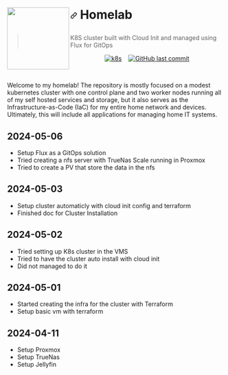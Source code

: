 <h1 tabindex="-1" dir="auto" style="bottom-border:none;"><img src="https://camo.githubusercontent.com/0b88a728a74d44cb11f842cbed1cacb61f4d67f09b3dcf5926ac4767a1bb1c27/68747470733a2f2f692e696d6775722e636f6d2f7031527a586a512e706e67" width="144px" height="144px" align="left"/>

<!-- markdownlint-disable-next-line MD013 -->
<a id="user-content-homelab" class="anchor" aria-hidden="true" href="#homelab"><svg class="octicon octicon-link" viewBox="0 0 16 16" version="1.1" width="16" height="16" aria-hidden="true"><path d="m7.775 3.275 1.25-1.25a3.5 3.5 0 1 1 4.95 4.95l-2.5 2.5a3.5 3.5 0 0 1-4.95 0 .751.751 0 0 1 .018-1.042.751.751 0 0 1 1.042-.018 1.998 1.998 0 0 0 2.83 0l2.5-2.5a2.002 2.002 0 0 0-2.83-2.83l-1.25 1.25a.751.751 0 0 1-1.042-.018.751.751 0 0 1-.018-1.042Zm-4.69 9.64a1.998 1.998 0 0 0 2.83 0l1.25-1.25a.751.751 0 0 1 1.042.018.751.751 0 0 1 .018 1.042l-1.25 1.25a3.5 3.5 0 1 1-4.95-4.95l2.5-2.5a3.5 3.5 0 0 1 4.95 0 .751.751 0 0 1-.018 1.042.751.751 0 0 1-1.042.018 1.998 1.998 0 0 0-2.83 0l-2.5 2.5a1.998 1.998 0 0 0 0 2.83Z"></path></svg></a>
Homelab
</h1>

> K8S cluster built with Cloud Init and managed using Flux for GitOps

<div align="center">


[![k8s](https://img.shields.io/badge/k8s-v1.29.2-blue?style=flat-square&logo=kubernetes)](https://k8s.io/)&nbsp;&nbsp;&nbsp;
[![GitHub last commit](https://img.shields.io/github/last-commit/woobay/homelab/main?style=flat-square&logo=git&color=F05133)](https://github.com/woobay/homelab/commits/main)
</div>
<br/>

Welcome to my homelab!
The repository is mostly focused on a modest kubernetes cluster with one control plane and two worker nodes running all of my self hosted services and storage,
but it also serves as the Infrastructure-as-Code (IaC) for my entire home network and devices.
Ultimately, this will include all applications for managing home IT systems.


## 2024-05-06
* Setup Flux as a GitOps solution
* Tried creating a nfs server with TrueNas Scale running in Proxmox
* Tried to create a PV that store the data in the nfs

## 2024-05-03
* Setup cluster automaticly with cloud init config and terraform
* Finished doc for Cluster Installation

## 2024-05-02
* Tried setting up K8s cluster in the VMS
* Tried to have the cluster auto install with cloud init
* Did not managed to do it

## 2024-05-01
* Started creating the infra for the cluster with Terraform
* Setup basic vm with terraform 

## 2024-04-11
* Setup Proxmox 
* Setup TrueNas
* Setup Jellyfin
